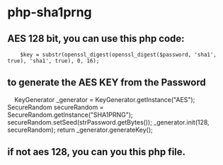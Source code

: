# php-sha1prng

## AES 128 bit, you can use this php code:

        $key = substr(openssl_digest(openssl_digest($password, 'sha1', true), 'sha1', true), 0, 16);

## to generate the AES KEY from the Password

      KeyGenerator _generator = KeyGenerator.getInstance("AES");
			SecureRandom secureRandom = SecureRandom.getInstance("SHA1PRNG");
			secureRandom.setSeed(strPassword.getBytes());
			_generator.init(128, secureRandom);
			return _generator.generateKey();
      
## if not aes 128, you can you this php file.
